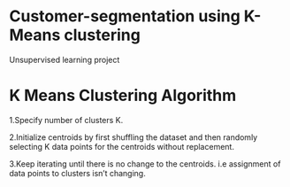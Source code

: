 # Customer-segmentation using K-Means clustering
Unsupervised learning project



# K Means Clustering Algorithm
 

1.Specify number of clusters K.

2.Initialize centroids by first shuffling the dataset and then randomly selecting K data points for the centroids without replacement.

3.Keep iterating until there is no change to the centroids. i.e assignment of data points to clusters isn’t changing.
